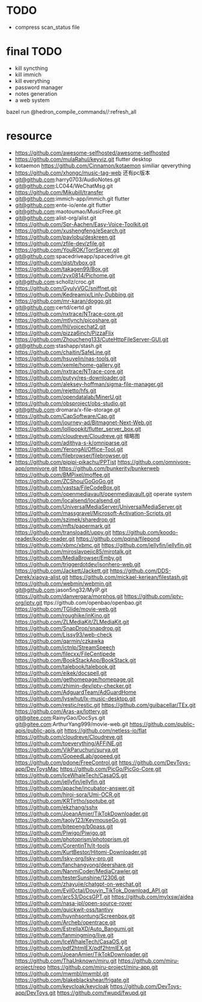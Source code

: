 # TODO
* compress scan_status file
# final TODO
* kill syncthing
* kill immich
* kill everything
* password manager
* notes generation
* a web system


bazel run @hedron_compile_commands//:refresh_all

# resource
* https://github.com/awesome-selfhosted/awesome-selfhosted
* https://github.com/mulaRahul/keyviz.git flutter desktop
* kotaemon https://github.com/Cinnamon/kotaemon similiar qeverything
* https://github.com/xhongc/music-tag-web 还有pc版本
* git@github.com:harry0703/AudioNotes.git
* git@github.com:LC044/WeChatMsg.git
* https://github.com/Mikubill/transfer
* git@github.com:immich-app/immich.git flutter
* git@github.com:ente-io/ente.git flutter
* git@github.com:maotoumao/MusicFree.git
* git@github.com:alist-org/alist.git
* https://github.com/Spr-Aachen/Easy-Voice-Toolkit.git
* https://github.com/xushengfeng/eSearch.git
* https://github.com/pavlobu/deskreen.git
* https://github.com/zfile-dev/zfile.git
* https://github.com/YouROK/TorrServer.git
* git@github.com:spacedriveapp/spacedrive.git
* https://github.com/qist/tvbox.git
* https://github.com/takagen99/Box.git
* https://github.com/zyx0814/Pichome.git
* git@github.com:schollz/croc.git
* https://github.com/GyulyVGC/sniffnet.git
* https://github.com/Kedreamix/Linly-Dubbing.git
* https://github.com/mr-karan/doggo.git
* git@github.com:certd/certd.git
* https://github.com/nxtrace/NTrace-core.git
* https://github.com/mtlynch/picoshare.git
* https://github.com/lhl/voicechat2.git
* https://github.com/pizza6inch/PizzaFlix
* https://github.com/Zhoucheng133/CuteHttpFileServer-GUI.git
* git@github.com:stashapp/stash.git
* https://github.com/chaitin/SafeLine.git
* https://github.com/hsuyelin/nas-tools.git
* https://github.com/xemle/home-gallery.git
* https://github.com/nxtrace/NTrace-core.git
* https://github.com/putyy/res-downloader.git
* https://github.com/aleksey-hoffman/sigma-file-manager.git
* https://github.com/rejetto/hfs.git
* https://github.com/opendatalab/MinerU.git
* https://github.com/obsproject/obs-studio.git
* git@github.com:dromara/x-file-storage.git
* https://github.com/CapSoftware/Cap.git
* https://github.com/journey-ad/Bitmagnet-Next-Web.git
* https://github.com/lollipopkit/flutter_server_box.git
* https://github.com/cloudreve/Cloudreve.git 缩略图
* https://github.com/adithya-s-k/omniparse.git
* https://github.com/YerongAI/Office-Tool.git
* https://github.com/filebrowser/filebrowser.git
* https://github.com/pipipi-pikachu/PPTist
https://github.com/omnivore-app/omnivore.git
https://github.com/bunkerity/bunkerweb
https://github.com/BMPixel/moffee.git
https://github.com/ZCShou/GoGoGo.git
https://github.com/vastsa/FileCodeBox.git
https://github.com/openmediavault/openmediavault.git operate system
https://github.com/localsend/localsend.git
https://github.com/UniversalMediaServer/UniversalMediaServer.git
https://github.com/massgravel/Microsoft-Activation-Scripts.git
https://github.com/szimek/sharedrop.git
https://github.com/mfts/papermark.git
https://github.com/transloadit/uppy.git
https://github.com/koodo-reader/koodo-reader.git
https://github.com/pqina/filepond
https://github.com/xbmc/xbmc.git
https://github.com/jellyfin/jellyfin.git
https://github.com/miroslavpejic85/mirotalk.git
https://github.com/MediaBrowser/Emby.git
https://github.com/triggerdotdev/jsonhero-web.git
https://github.com/Jackett/Jackett.git
https://github.com/DDS-Derek/xiaoya-alist.git
https://github.com/mickael-kerjean/filestash.git
https://github.com/webmin/webmin.git
git@github.com:jason5ng32/MyIP.git
https://github.com/danvergara/morphos.git
https://github.com/iptv-org/iptv.git
ttps://github.com/openbao/openbao.git
https://github.com/TGlide/movie-web.git
https://github.com/roughike/inKino.git
https://github.com/ZLMediaKit/ZLMediaKit.git
https://github.com/SnapDrop/snapdrop.git
https://github.com/Lissy93/web-check
https://github.com/qarmin/czkawka
https://github.com/ictnlp/StreamSpeech
https://github.com/filecxx/FileCentipede
https://github.com/BookStackApp/BookStack.git
https://github.com/talebook/talebook.git
https://github.com/eikek/docspell.git
https://github.com/gethomepage/homepage.git
https://github.com/zhimin-dev/iptv-checker.git
https://github.com/AdguardTeam/AdGuardHome
https://github.com/lyswhut/lx-music-desktop.git
https://github.com/restic/restic.git
https://github.com/guibacellar/TEx.git
https://github.com/Aras-ax/lottery.git
git@gitee.com:RainyGao/DocSys.git
git@gitee.com:ArthurYang999/movie-web.git
https://github.com/public-apis/public-apis.git
https://github.com/netless-io/flat
https://github.com/cloudreve/Cloudreve.git
https://github.com/toeverything/AFFiNE.git
https://github.com/VikParuchuri/surya.git
https://github.com/GopeedLab/gopeed.git
https://github.com/pdone/FreeControl.git
https://github.com/DevToys-app/DevToysMac
https://github.com/PicGo/PicGo-Core.git
https://github.com/IceWhaleTech/CasaOS.git
https://github.com/jellyfin/jellyfin.git
https://github.com/apache/incubator-answer.git
https://github.com/hiroi-sora/Umi-OCR.git
https://github.com/KRTirtho/spotube.git
https://github.com/ekzhang/sshx
https://github.com/JoeanAmier/TikTokDownloader.git
https://github.com/taojy123/KeymouseGo.git
https://github.com/bitepeng/b0pass.git
https://github.com/Piwigo/Piwigo.git
https://github.com/photoprism/photoprism.git
https://github.com/CorentinTh/it-tools
https://github.com/KurtBestor/Hitomi-Downloader.git
https://github.com/lsky-org/lsky-pro.git
https://github.com/fanchangyong/deershare.git
https://github.com/NanmiCoder/MediaCrawler.git
https://github.com/testerSunshine/12306.git
https://github.com/zhayujie/chatgpt-on-wechat.git
https://github.com/Evil0ctal/Douyin_TikTok_Download_API.git
https://github.com/arc53/DocsGPT.git
https://github.com/mylxsw/aidea
https://github.com/nasa-jpl/open-source-rover
https://github.com/quickwit-oss/tantivy
https://github.com/huynhsontung/Screenbox.git
https://github.com/Archeb/opentrace.git
https://github.com/EstrellaXD/Auto_Bangumi.git
https://github.com/fanmingming/live.git
https://github.com/IceWhaleTech/CasaOS.git
https://github.com/pdf2htmlEX/pdf2htmlEX.git
https://github.com/JoeanAmier/TikTokDownloader.git
https://github.com/ThaUnknown/miru.git
https://github.com/miru-project/repo
https://github.com/miru-project/miru-app.git
https://github.com/mwmbl/mwmbl.git
https://github.com/blakeblackshear/frigate.git
https://github.com/keycloak/keycloak
https://github.com/DevToys-app/DevToys.git
https://github.com/fwupd/fwupd.git
